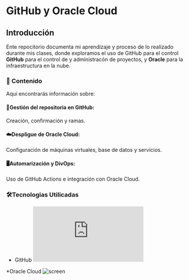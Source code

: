 # GitHub y Oracle Cloud
## Introducción
Ente repocitorio documenta mi aprendizaje y proceso de lo realizado durante mis clases, donde exploramos el uso de GitHub para el control **GitHub** para el control de y administracón de proyectos, y **Oracle** para la infraestructura en la nube.


### 🚀 Contenido 
Aquí encontrarás información sobre:

#### 📂Gestión del repositoria en GitHub:
Creación, confirmación y ramas.

#### ☁️Despligue de Oracle Cloud:
Configuración de máquinas virtuales, base de datos y servicios.

#### 🖥️Automarización y DivOps:
Uso de GitHub Actions e integración con Oracle Cloud.

### 🛠️Tecnologias Utilicadas
* GitHub
![screen](https://github.com/Snapshotss/Snapshotss.github.io/blob/main/PHP/READMEphp.md)

*Oracle Cloud
![screen]()





